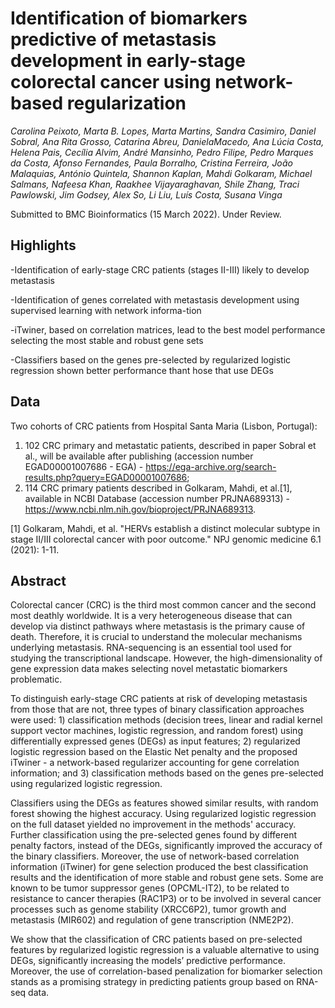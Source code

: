 # Identification of biomarkers predictive of metastasis development in early-stage colorectal cancer using network-based regularization

<i> Carolina Peixoto, Marta B. Lopes, Marta Martins, Sandra Casimiro, Daniel Sobral, Ana Rita Grosso, Catarina Abreu, DanielaMacedo, Ana Lúcia Costa, Helena Pais, Cecília Alvim, André Mansinho, Pedro Filipe, Pedro Marques da Costa, Afonso Fernandes, Paula Borralho, Cristina Ferreira, João Malaquias, António Quintela, Shannon Kaplan, Mahdi Golkaram, Michael Salmans, Nafeesa Khan, Raakhee Vijayaraghavan, Shile Zhang, Traci Pawlowski, Jim Godsey, Alex So, Li Liu, Luís Costa, Susana Vinga </i>

Submitted to BMC Bioinformatics (15 March 2022). Under Review.

## Highlights 

-Identification of early-stage CRC patients (stages II-III) likely to develop metastasis

-Identification of genes correlated with metastasis development using supervised learning with network informa-tion

-iTwiner, based on correlation matrices, lead to the best model performance selecting the most stable and robust gene sets

-Classifiers based on the genes pre-selected by regularized logistic regression shown better performance thant hose that use DEGs

## Data
Two cohorts of CRC patients from Hospital Santa Maria (Lisbon, Portugal): 
1) 102 CRC primary and metastatic patients, described in paper Sobral et al., will be available after publishing (accession number EGAD00001007686 - EGA) - https://ega-archive.org/search-results.php?query=EGAD00001007686; 
2) 114 CRC primary patients described in Golkaram, Mahdi, et al.[1], available in NCBI Database (accession number PRJNA689313) - https://www.ncbi.nlm.nih.gov/bioproject/PRJNA689313.


[1] Golkaram, Mahdi, et al. "HERVs establish a distinct molecular subtype in stage II/III colorectal cancer with poor outcome." NPJ genomic medicine 6.1 (2021): 1-11.


## Abstract

Colorectal cancer (CRC) is the third most common cancer and the second most deathly worldwide. It is a very heterogeneous disease that can develop via distinct pathways where metastasis is the primary cause of death. Therefore, it is crucial to understand the molecular mechanisms underlying metastasis. RNA-sequencing is an essential tool used for studying the transcriptional landscape. However, the high-dimensionality of gene expression data makes selecting novel metastatic biomarkers problematic. 

To distinguish early-stage CRC patients at risk of developing metastasis from those that are not, three types of binary classification approaches were used: 1) classification methods (decision trees, linear and radial kernel support vector machines, logistic regression, and random forest) using differentially expressed genes (DEGs) as input features; 2) regularized logistic regression based on the Elastic Net penalty and the proposed iTwiner - a network-based regularizer accounting for gene correlation information; and 3) classification methods based on the genes pre-selected using regularized logistic regression.

Classifiers using the DEGs as features showed similar results, with random forest showing the highest accuracy. Using regularized logistic regression on the full dataset yielded no improvement in the methods' accuracy. 
Further classification using the pre-selected genes found by different penalty factors, instead of the DEGs, significantly improved the accuracy of the binary classifiers. Moreover, the use of network-based correlation information (iTwiner) for gene selection produced the best classification results and the identification of more stable and robust gene sets. 
Some are known to be tumor suppressor genes (OPCML-IT2), to be related to resistance to cancer therapies (RAC1P3) or to be involved in several cancer processes such as genome stability (XRCC6P2), tumor growth and metastasis (MIR602) and regulation of gene transcription (NME2P2).

We show that the classification of CRC patients based on pre-selected features by regularized logistic regression is a valuable alternative to using DEGs, significantly increasing the models’ predictive performance. Moreover, the use of correlation-based penalization for biomarker selection stands as a promising strategy in predicting patients group based on RNA-seq data.
